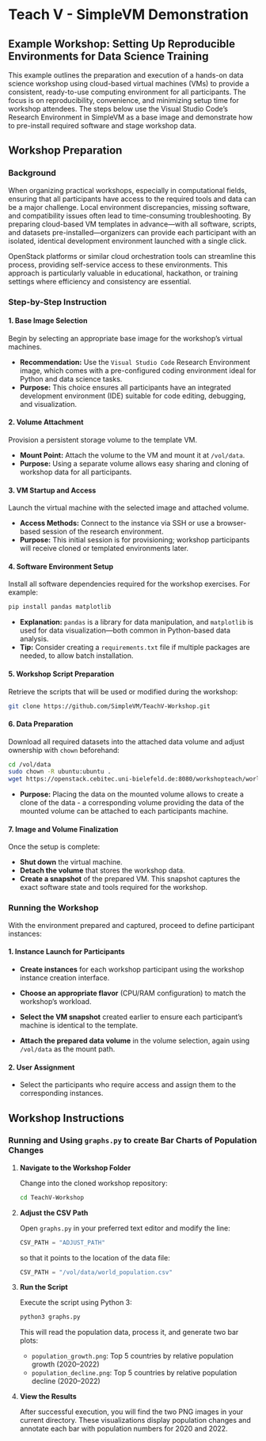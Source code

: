 
# Teach V - SimpleVM Demonstration

## Example Workshop: Setting Up Reproducible Environments for Data Science Training

This example outlines the preparation and execution of a hands-on data science workshop using cloud-based virtual machines (VMs) to provide a consistent, ready-to-use computing environment for all participants. The focus is on reproducibility, convenience, and minimizing setup time for workshop attendees. The steps below use the Visual Studio Code’s Research Environment in SimpleVM as a base image and demonstrate how to pre-install required software and stage workshop data.

## Workshop Preparation

### Background

When organizing practical workshops, especially in computational fields, ensuring that all participants have access to the required tools and data can be a major challenge. Local environment discrepancies, missing software, and compatibility issues often lead to time-consuming troubleshooting. By preparing cloud-based VM templates in advance—with all software, scripts, and datasets pre-installed—organizers can provide each participant with an isolated, identical development environment launched with a single click.


OpenStack platforms or similar cloud orchestration tools can streamline this process, providing self-service access to these environments. This approach is particularly valuable in educational, hackathon, or training settings where efficiency and consistency are essential.

### Step-by-Step Instruction

#### 1. Base Image Selection

Begin by selecting an appropriate base image for the workshop’s virtual machines.

- **Recommendation:** Use the `Visual Studio Code` Research Environment image, which comes with a pre-configured coding environment ideal for Python and data science tasks.
- **Purpose:** This choice ensures all participants have an integrated development environment (IDE) suitable for code editing, debugging, and visualization.

#### 2. Volume Attachment

Provision a persistent storage volume to the template VM.

- **Mount Point:** Attach the volume to the VM and mount it at `/vol/data`.
- **Purpose:** Using a separate volume allows easy sharing and cloning of workshop data for all participants.

#### 3. VM Startup and Access

Launch the virtual machine with the selected image and attached volume.

- **Access Methods:** Connect to the instance via SSH or use a browser-based session of the research environment. 
- **Purpose:** This initial session is for provisioning; workshop participants will receive cloned or templated environments later.

#### 4. Software Environment Setup

Install all software dependencies required for the workshop exercises. For example:

```bash
pip install pandas matplotlib
```

- **Explanation:** `pandas` is a library for data manipulation, and `matplotlib` is used for data visualization—both common in Python-based data analysis.
- **Tip:** Consider creating a `requirements.txt` file if multiple packages are needed, to allow batch installation.

#### 5. Workshop Script Preparation

Retrieve the scripts that will be used or modified during the workshop:

```bash
git clone https://github.com/SimpleVM/TeachV-Workshop.git
```


#### 6. Data Preparation

Download all required datasets into the attached data volume and adjust ownership with `chown` beforehand:

```bash
cd /vol/data
sudo chown -R ubuntu:ubuntu .
wget https://openstack.cebitec.uni-bielefeld.de:8080/workshopteach/world_population.csv
```

- **Purpose:** Placing the data on the mounted volume allows to create a clone of the data - a corresponding volume providing the data of the mounted volume can be attached to each participants machine. 

#### 7. Image and Volume Finalization

Once the setup is complete:

- **Shut down** the virtual machine.
- **Detach the volume** that stores the workshop data.
- **Create a snapshot** of the prepared VM. This snapshot captures the exact software state and tools required for the workshop.

### Running the Workshop

With the environment prepared and captured, proceed to define participant instances:

#### 1. Instance Launch for Participants

- **Create instances** for each workshop participant using the workshop instance creation interface.

- **Choose an appropriate flavor** (CPU/RAM configuration) to match the workshop’s workload.
- **Select the VM snapshot** created earlier to ensure each participant’s machine is identical to the template.

- **Attach the prepared data volume** in the volume selection, again using `/vol/data` as the mount path.

#### 2. User Assignment

- Select the participants who require access and assign them to the corresponding instances.

## Workshop Instructions

### Running and Using `graphs.py` to create Bar Charts of Population Changes

1. **Navigate to the Workshop Folder**

   Change into the cloned workshop repository:

   ```bash
   cd TeachV-Workshop
   ```

2. **Adjust the CSV Path**

   Open `graphs.py` in your preferred text editor and modify the line:

   ```python
   CSV_PATH = "ADJUST_PATH"
   ```

   so that it points to the location of the data file:

   ```python
   CSV_PATH = "/vol/data/world_population.csv"
   ```

3. **Run the Script**

   Execute the script using Python 3:

   ```bash
   python3 graphs.py
   ```

   This will read the population data, process it, and generate two bar plots:

   - `population_growth.png`: Top 5 countries by relative population growth (2020–2022)
   - `population_decline.png`: Top 5 countries by relative population decline (2020–2022)

4. **View the Results**

   After successful execution, you will find the two PNG images in your current directory. These visualizations display population changes and annotate each bar with population numbers for 2020 and 2022.

